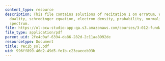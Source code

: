 ```yaml
---
content_type: resource
description: This file contains solutions of recitation 1 on erratum, wave-particle
  duality, schrodinger equation, electron density, prabability, normalization and
  spectrum.
file: https://ol-ocw-studio-app-qa.s3.amazonaws.com/courses/3-012-fundamentals-of-materials-science-fall-2005/996ff89946d249d5fe1bc23eaeceb93b_rec1b_sol.pdf
file_type: application/pdf
parent_uid: 2fe4c0af-6394-da86-282d-2c11aa8992de
resourcetype: Document
title: rec1b_sol.pdf
uid: 996ff899-46d2-49d5-fe1b-c23eaeceb93b
---
```

